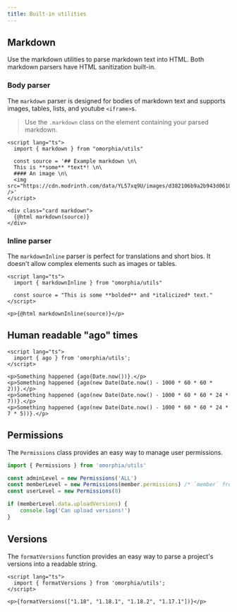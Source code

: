 ```yaml
---
title: Built-in utilities
---
```


## Markdown

Use the markdown utilities to parse markdown text into HTML. Both markdown parsers have HTML sanitization built-in.

### Body parser

The `markdown` parser is designed for bodies of markdown text and supports images, tables, lists, and youtube `<iframe>`s.

> Use the `.markdown` class on the element containing your parsed markdown.

```svelte example
<script lang="ts">
  import { markdown } from "omorphia/utils"

  const source = '## Example markdown \n\
  This is **some** *text*! \n\
  #### An image \n\
  <img src="https://cdn.modrinth.com/data/YL57xq9U/images/d382106b9a2b943d06107c31c139c77849f1a0e8.png" />'
</script>

<div class="card markdown">
  {@html markdown(source)}
</div>
```

### Inline parser

The `markdownInline` parser is perfect for translations and short bios. It doesn't allow complex elements such as images or tables.

```svelte example raised
<script lang="ts">
  import { markdownInline } from "omorphia/utils"

  const source = "This is some **bolded** and *italicized* text."
</script>

<p>{@html markdownInline(source)}</p>
```

## Human readable "ago" times

```svelte example raised
<script lang="ts">
  import { ago } from 'omorphia/utils';
</script>

<p>Something happened {ago(Date.now())}.</p>
<p>Something happened {ago(new Date(Date.now() - 1000 * 60 * 60 * 2))}.</p>
<p>Something happened {ago(new Date(Date.now() - 1000 * 60 * 60 * 24 * 7))}.</p>
<p>Something happened {ago(new Date(Date.now() - 1000 * 60 * 60 * 24 * 7 * 5))}.</p>
```

## Permissions

The `Permissions` class provides an easy way to manage user permissions.

```ts
import { Permissions } from 'omorphia/utils'

const adminLevel = new Permissions('ALL')
const memberLevel = new Permissions(member.permissions) /* `member` from API */
const userLevel = new Permissions(0)

if (memberLevel.data.uploadVersions) {
	console.log('Can upload versions!')
}
```

## Versions

The `formatVersions` function provides an easy way to parse a project's versions into a readable string.

```svelte example raised
<script lang="ts">
  import { formatVersions } from 'omorphia/utils';
</script>

<p>{formatVersions(["1.18", "1.18.1", "1.18.2", "1.17.1"])}</p>
```
